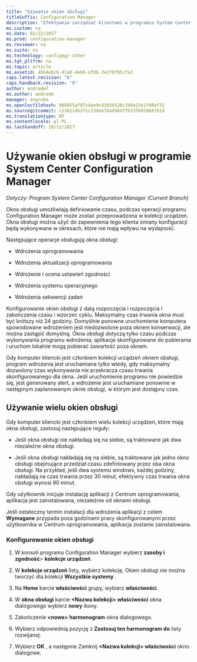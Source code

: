 ```yaml
---
title: "Używanie okien obsługi"
titleSuffix: Configuration Manager
description: "Efektywnie zarządzać klientami w programie System Center Configuration Manager, należy użyć kolekcji i okna obsługi."
ms.custom: na
ms.date: 02/22/2017
ms.prod: configuration-manager
ms.reviewer: na
ms.suite: na
ms.technology: configmgr-other
ms.tgt_pltfrm: na
ms.topic: article
ms.assetid: 4564ebcb-41a8-4eb0-afdb-2e1f0795cfa2
caps.latest.revision: "6"
caps.handback.revision: "0"
author: andredm7
ms.author: andredm
manager: angrobe
ms.openlocfilehash: 960955af87cdae9c43b5b520c348e32e1f48ef32
ms.sourcegitcommit: c236214b2fcc13dae7bad96d7fb33f692868191d
ms.translationtype: MT
ms.contentlocale: pl-PL
ms.lasthandoff: 10/12/2017
---
```

# <a name="how-to-use-maintenance-windows-in-system-center-configuration-manager"></a>Używanie okien obsługi w programie System Center Configuration Manager

*Dotyczy: Program System Center Configuration Manager (Current Branch)*

Okna obsługi umożliwiają definiowanie czasu, podczas operacji programu Configuration Manager może zostać przeprowadzona w kolekcji urządzeń. Okna obsługi można użyć do zapewnienia tego klienta zmiany konfiguracji będą wykonywane w okresach, które nie mają wpływu na wydajność.  

 Następujące operacje obsługują okna obsługi:  

-   Wdrożenia oprogramowania  

-   Wdrożenia aktualizacji oprogramowania  

-   Wdrożenie i ocena ustawień zgodności  

-   Wdrożenia systemu operacyjnego  

-   Wdrożenia sekwencji zadań  

 Konfigurowanie okien obsługi z datą rozpoczęcia i rozpoczęcia i zakończenia czasu i wzorzec cyklu. Maksymalny czas trwania okna musi być krótszy niż 24 godziny. Domyślnie ponowne uruchomienie komputera spowodowane wdrożeniem jest niedozwolone poza oknem konserwacji, ale można zastąpić domyślną. Okna obsługi dotyczą tylko czasu podczas wykonywania programu wdrożenia; aplikacje skonfigurowane do pobierania i uruchom lokalnie mogą pobierać zawartość poza oknem.  

 Gdy komputer kliencki jest członkiem kolekcji urządzeń oknem obsługi, program wdrożenia jest uruchamiana tylko wtedy, gdy maksymalny dozwolony czas wykonywania nie przekracza czasu trwania skonfigurowanego dla okna. Jeśli uruchomienie programu nie powiedzie się, jest generowany alert, a wdrożenie jest uruchamiane ponownie w następnym zaplanowanym oknie obsługi, w którym jest dostępny czas.  

## <a name="using-multiple-maintenance-windows"></a>Używanie wielu okien obsługi  
 Gdy komputer kliencki jest członkiem wielu kolekcji urządzeń, które mają okna obsługi, zastosuj następujące reguły:  

-   Jeśli okna obsługi nie nakładają się na siebie, są traktowane jak dwa niezależne okna obsługi.  

-   Jeśli okna obsługi nakładają się na siebie, są traktowane jak jedno okno obsługi obejmujące przedział czasu zdefiniowany przez oba okna obsługi. Na przykład, jeśli dwa systemu windows, każdej godziny, nakładają na czas trwania przez 30 minut, efektywny czas trwania okna obsługi wynosi 90 minut.  

 Gdy użytkownik inicjuje instalację aplikacji z Centrum oprogramowania, aplikacja jest zainstalowana, niezależnie od oknami obsługi.  

 Jeśli ostateczny termin instalacji dla wdrożenia aplikacji z celem **Wymagane** przypada poza godzinami pracy skonfigurowanymi przez użytkownika w Centrum oprogramowania, aplikacja zostanie zainstalowana.  

### <a name="how-to-configure-maintenance-windows"></a>Konfigurowanie okien obsługi  

1.  W konsoli programu Configuration Manager wybierz **zasoby i zgodność**>  **kolekcje urządzeń**.  

3.  W **kolekcje urządzeń** listy, wybierz kolekcję. Okien obsługi nie można tworzyć dla kolekcji **Wszystkie systemy** .  

4.  Na **Home** karcie **właściwości** grupy, wybierz **właściwości**.  

5.  W **okna obsługi** karcie  **&lt;Nazwa kolekcji\> właściwości** okna dialogowego wybierz **nowy** ikony.  

6.  Zakończenie  **&lt;nowe\> harmonogram** okna dialogowego.  

7.  Wybierz odpowiednią pozycję z **Zastosuj ten harmonogram do** listy rozwijanej.  

8.  Wybierz **OK** , a następnie Zamknij  **&lt;Nazwa kolekcji\> właściwości** okno dialogowe.  
